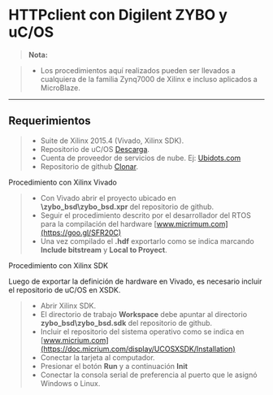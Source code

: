 HTTPclient con Digilent ZYBO y uC/OS
======================

>**Nota:**

> - Los procedimientos aquí realizados pueden ser llevados a cualquiera de la familia Zynq7000 de Xilinx e incluso aplicados a MicroBlaze.

----------


Requerimientos
-------------
> - Suite de Xilinx 2015.4 (Vivado, Xilinx SDK).
> - Repositorio de uC/OS [Descarga](https://goo.gl/C8aKfV).
> - Cuenta de proveedor de servicios de nube. Ej: [Ubidots.com](https://ubidots.com/)
> - Repositorio de github [Clonar](https://github.com/mavalderrama/ZYBOucosHTTP).


 <i class="icon-file"></i> Procedimiento con Xilinx Vivado

> - Con Vivado abrir el proyecto ubicado en **\zybo_bsd\zybo_bsd.xpr** del repositorio de github.
> - Seguir el procedimiento descrito por el desarrollador del RTOS para la compilación del hardware [www.micrimum.com](https://goo.gl/SFR20C)
> - Una vez compilado el **.hdf** exportarlo como se indica marcando **Include bitstream** y **Local to Proyect**.

<i class="icon-file"></i>Procedimiento con Xilinx SDK

Luego de exportar la definición de hardware en Vivado, es necesario incluir el repositorio de uC/OS en XSDK.

> - Abrir Xilinx SDK.
> - El directorio de trabajo **Workspace** debe apuntar al directorio **zybo_bsd\zybo_bsd.sdk** del repositorio de github.
> - Incluir el repositorio del sistema operativo como se indica en [www.micrium.com](https://doc.micrium.com/display/UCOSXSDK/Installation)
> - Conectar la tarjeta al computador.
> - Presionar el botón **Run** y a continuación **Init**
> - Conectar la consola serial de preferencia al puerto que le asignó Windows o Linux.